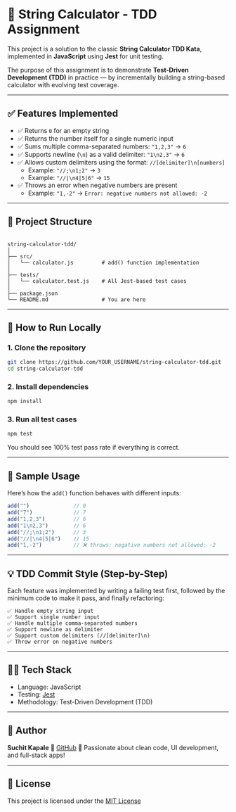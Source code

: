
# 🧮 String Calculator - TDD Assignment

This project is a solution to the classic **String Calculator TDD Kata**, implemented in **JavaScript** using **Jest** for unit testing.

The purpose of this assignment is to demonstrate **Test-Driven Development (TDD)** in practice — by incrementally building a string-based calculator with evolving test coverage.

---

## ✅ Features Implemented

- ✅ Returns `0` for an empty string
- ✅ Returns the number itself for a single numeric input
- ✅ Sums multiple comma-separated numbers: `"1,2,3"` → `6`
- ✅ Supports newline (`\n`) as a valid delimiter: `"1\n2,3"` → `6`
- ✅ Allows custom delimiters using the format: `//[delimiter]\n[numbers]`
  - Example: `"//;\n1;2"` → `3`
  - Example: `"//|\n4|5|6"` → `15`
- ✅ Throws an error when negative numbers are present
  - Example: `"1,-2"` → `Error: negative numbers not allowed: -2`

---

## 📁 Project Structure

```

string-calculator-tdd/
│
├── src/
│   └── calculator.js         # add() function implementation
│
├── tests/
│   └── calculator.test.js    # All Jest-based test cases
│
├── package.json
└── README.md                 # You are here

````

---

## 🚀 How to Run Locally

### 1. Clone the repository
```bash
git clone https://github.com/YOUR_USERNAME/string-calculator-tdd.git
cd string-calculator-tdd
````

### 2. Install dependencies

```bash
npm install
```

### 3. Run all test cases

```bash
npm test
```

You should see 100% test pass rate if everything is correct.

---

## 🧪 Sample Usage

Here’s how the `add()` function behaves with different inputs:

```js
add("")              // 0
add("7")             // 7
add("1,2,3")         // 6
add("1\n2,3")        // 6
add("//;\n1;2")      // 3
add("//|\n4|5|6")    // 15
add("1,-2")          // ❌ throws: negative numbers not allowed: -2
```

---

## 💡 TDD Commit Style (Step-by-Step)

Each feature was implemented by writing a failing test first, followed by the minimum code to make it pass, and finally refactoring:

```
✅ Handle empty string input
✅ Support single number input
✅ Handle multiple comma-separated numbers
✅ Support newline as delimiter
✅ Support custom delimiters (//[delimiter]\n)
✅ Throw error on negative numbers
```

---

## 👨‍💻 Tech Stack

* Language: JavaScript
* Testing: [Jest](https://jestjs.io/)
* Methodology: Test-Driven Development (TDD)

---

## 👤 Author

**Suchit Kapale**
🔗 [GitHub](https://github.com/kalilinux429)
💬 Passionate about clean code, UI development, and full-stack apps!

---

## 📃 License

This project is licensed under the [MIT License](LICENSE)



